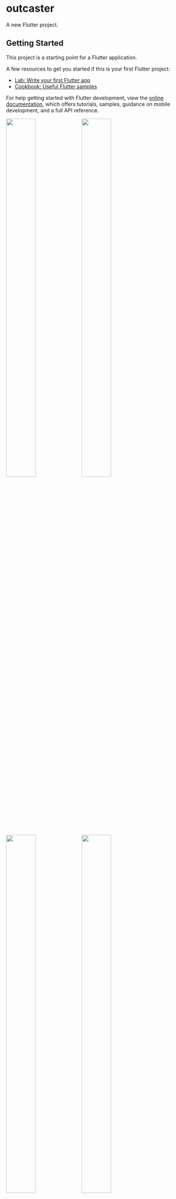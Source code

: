 # outcaster

A new Flutter project.

## Getting Started

This project is a starting point for a Flutter application.

A few resources to get you started if this is your first Flutter project:

- [Lab: Write your first Flutter app](https://docs.flutter.dev/get-started/codelab)
- [Cookbook: Useful Flutter samples](https://docs.flutter.dev/cookbook)

For help getting started with Flutter development, view the
[online documentation](https://docs.flutter.dev/), which offers tutorials,
samples, guidance on mobile development, and a full API reference.
<p>

<img src="https://user-images.githubusercontent.com/120082785/235964350-7f3f8e94-018a-4283-83e6-b9e4012b7d6d.png" height="50%" width="40%">
<img src="https://user-images.githubusercontent.com/120082785/235964679-8a1aa8c9-98c1-49fb-a0b2-9257875fdc48.png" height="50%" width="40%">
<img src="https://user-images.githubusercontent.com/120082785/235964871-29877826-f4a2-4d8b-9064-55bf476b0440.png" height="50%" width="40%">

<img src="https://user-images.githubusercontent.com/120082785/235964929-bcdaabdd-70af-4577-8c9c-215a6142685e.png" height="50%" width="40%">
<img src="https://user-images.githubusercontent.com/120082785/235964997-47119e45-33c5-47a2-ac54-7fbe2c5923eb.png" height="50%" width="40%">
<img src="https://user-images.githubusercontent.com/120082785/235965160-91c159df-3a59-454b-8530-5457df50721c.png" height="50%" width="40%">

<img src="https://user-images.githubusercontent.com/120082785/235965296-01f10548-f58c-4b6e-90f2-f9a679f4b3a2.png" height="50%" width="40%">
<img src="https://user-images.githubusercontent.com/120082785/235965322-0314612c-d7c4-453e-80ef-23b2a003d72d.png" height="50%" width="40%">
<img src="https://user-images.githubusercontent.com/120082785/235965375-02387f84-62be-4e26-bd3e-8151714841df.png" height="50%" width="40%">

<img src="https://user-images.githubusercontent.com/120082785/235965454-af70414b-a920-457b-ab2e-20505be7c511.png" height="50%" width="40%">
<img src="https://user-images.githubusercontent.com/120082785/235965496-9f11dae7-43b4-46f5-a1cd-abe624c5dd1c.png" height="50%" width="40%">
<img src="https://user-images.githubusercontent.com/120082785/235965577-c20e9ea3-c2ea-4233-b9dd-18d1f02b12b2.png" height="50%" width="40%">
</p>


